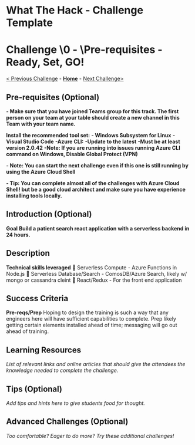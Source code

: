 # What The Hack - Challenge Template

# Challenge \0 - \Pre-requisites - Ready, Set, GO!

[< Previous Challenge](./Challenge-X-1.md) - **[Home](../readme.md)** - [Next Challenge>](./Challenge-X+1.md)

## Pre-requisites (Optional)

**- Make sure that you have joined Teams group for this track.  The first person on your team at your table should create a new channel in this Team with your team name.**

**Install the recommended tool set:** 
**- Windows Subsystem for Linux**
**- Visual Studio Code**
**-Azure CLI:**
**-Update to the latest**
**-Must be at least version 2.0.42**
**-Note: If you are running into issues running Azure CLI command on Windows, Disable Global Protect (VPN)**

**- Note: You can start the next challenge even if this one is still running by using the Azure Cloud Shell**

**- Tip: You can complete almost all of the challenges with Azure Cloud Shell!  but be a good cloud architect and make sure you have experience installing tools locally.**


## Introduction (Optional)

**Goal**
**Build a patient search react application with a serverless backend in 24 hours.**



## Description

**Technical skills leveraged**
 Serverless Compute - Azure Functions in Node.js
 Serverless Database/Search - ComosDB/Azure Search, likely w/ mongo or cassandra cleint
 React/Redux - For the front end application

## Success Criteria

**Pre-reqs/Prep**
Hoping to design the training is such a way that any engineers here will have sufficient capabilities to
complete. Prep likely getting certain elements installed ahead of time; messaging will go out ahead of
training.


## Learning Resources

*List of relevant links and online articles that should give the attendees the knowledge needed to complete the challenge.*

## Tips (Optional)

*Add tips and hints here to give students food for thought.*

## Advanced Challenges (Optional)

*Too comfortable?  Eager to do more?  Try these additional challenges!*

